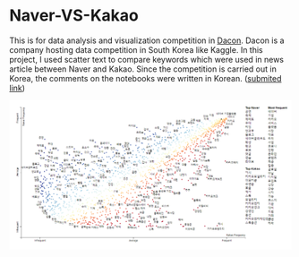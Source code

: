 # Naver-VS-Kakao
This is for data analysis and visualization competition in [Dacon](https://dacon.io/). Dacon is a company hosting data competition in South Korea like Kaggle. In this project, I used scatter text to compare keywords which were used in news article between Naver and Kakao. Since the competition is carried out in Korea, the comments on the notebooks were written in Korean. ([submited link](https://dacon.io/competitions/official/235866/codeshare/4187?page=1&dtype=random))

![](./screen_shot_500.png)

